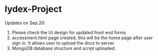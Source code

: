 # lydex-Project
Updates on Sep.20:
1. Please check the UI design for updated front end forms
2. accessment.html page created, this will be the home page after user sign in. It allows user to upload the docs to server.
3. MongoDB database structure and script uploaded.
